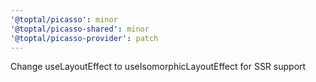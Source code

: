 ```yaml
---
'@toptal/picasso': minor
'@toptal/picasso-shared': minor
'@toptal/picasso-provider': patch
---
```


Change useLayoutEffect to useIsomorphicLayoutEffect for SSR support
